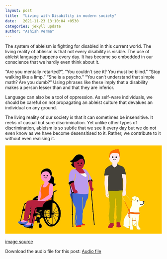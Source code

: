 ```yaml
---
layout: post
title:  "Living with Disability in modern society"
date:   2021-11-23 13:10:04 +0530
categories: jekyll update
author: "Ashish Verma"
---
```


The system of ableism is fighting for disabled in this current world. The living reality of ableism is that not every disability is visible. The use of ableist language happens every day. It has become so embedded in our conscience that we hardly even think about it.

“Are you mentally retarted?”, “You couldn’t see it? You must be blind.” “Stop walking like a limp.” “She is a psycho.” “You can’t understand that simple math? Are you dumb?” Using phrases like these imply that a disability makes a person lesser than and that they are inferior.

Language can also be a tool of oppression. As self-ware individuals, we should be careful on not propagating an ableist culture that devalues an individual on any ground. 

The living reality of our society is that it can sometimes be insensitive. It reeks of casual but sure discrimination. Yet unlike other types of discrimination, ableism is so subtle that we see it every day but we do not even know as we have become desensitised to it. Rather, we contribute to it without even realising it.

![living-with-disability]( /assets/images/living-with-disability.jpg)

[image source](https://live-production.wcms.abc-cdn.net.au/c0e46ab5dfbf93237c24793c4805b319?impolicy=wcms_crop_resize&cropH=1069&cropW=1898&xPos=16&yPos=0&width=862&height=485)

Download the audio file for this post: [Audio file](assets/audio/living-with-disability.mp3)